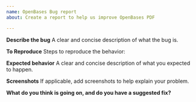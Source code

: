 ```yaml
---
name: OpenBases Bug report
about: Create a report to help us improve OpenBases PDF

---
```


**Describe the bug**
A clear and concise description of what the bug is.

**To Reproduce**
Steps to reproduce the behavior:

**Expected behavior**
A clear and concise description of what you expected to happen.

**Screenshots**
If applicable, add screenshots to help explain your problem.

**What do you think is going on, and do you have a suggested fix?**

